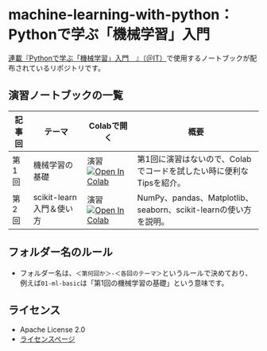 machine-learning-with-python： Pythonで学ぶ「機械学習」入門
===========================================================

[連載『Pythonで学ぶ「機械学習」入門　』（＠IT）](https://atmarkit.itmedia.co.jp/ait/subtop/features/di/machinelearning_index.html)で使用するノートブックが配布されているリポジトリです。

演習ノートブックの一覧
----------------------------------------

|記事回|テーマ|Colabで開く|概要|
|---|---|---|---|
|第1回|機械学習の基礎|演習[![Open In Colab](https://colab.research.google.com/assets/colab-badge.svg)](https://colab.research.google.com/github//isshiki/machine-learning-with-python/blob/main/01-ml-basic/01_ml_basic_practice.ipynb)|第1回に演習はないので、Colabでコードを試したい時に便利なTipsを紹介。|
|第2回|scikit-learn入門＆使い方|演習[![Open In Colab](https://colab.research.google.com/assets/colab-badge.svg)](https://colab.research.google.com/github//isshiki/machine-learning-with-python/blob/main/02-scikit-learn/02_scikit-learn_practice.ipynb)　|NumPy、pandas、Matplotlib、seaborn、scikit-learnの使い方を説明。|

フォルダー名のルール
----------------------------------------

- フォルダー名は、`＜第何回か＞-＜各回のテーマ＞`というルールで決めており、例えば`01-ml-basic`は「第1回の機械学習の基礎」という意味です。

ライセンス
----------------------------------------

- Apache License 2.0
- [ライセンスページ](https://github.com/isshiki/machine-learning-with-python/blob/main/LICENSE)
